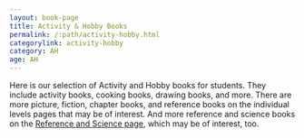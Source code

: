 ```yaml
---
layout: book-page
title: Activity & Hobby Books
permalink: /:path/activity-hobby.html
categorylink: activity-hobby
category: AH
age: AH
---
```


<p class="lead">Here is our selection of Activity and Hobby books for students. They include activity books, cooking books, drawing books, and more. There are more picture, fiction, chapter books, and reference books on the individual levels pages that may be of interest. And more reference and science books on the <a href="./reference-science.html">Reference and Science page</a>, which may be of interest, too.</p>
